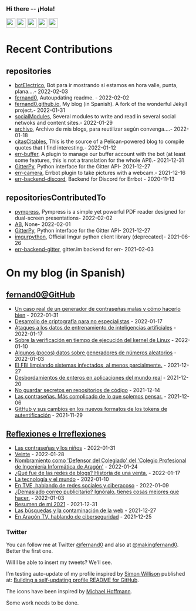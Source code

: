 ### Hi there -- ¡Hola!

<a href="mailto:ftricas@unizar.es" title="e-mail"><i class="svg-icon email"></i></a> 
<a href="https://www.linkedin.com/in/fernand0" title="My LinkedIn//Mi LinkedIn"><img src="https://img.shields.io/badge/linkedin-%230077B5.svg?&style=for-the-badge&logo=linkedin&logoColor=white" height=25></a> 
<a href="https://www.twitter.com/fernand0" title="My Twitter//Mi Twitter"><img src="https://img.shields.io/badge/twitter-%231DA1F2.svg?&style=for-the-badge&logo=twitter&logoColor=white" height=25></i></a> 
<a href="https://mastodon.social/@fernand0" title="My Mastodon//Mi Mastodon"><img src="https://img.shields.io/static/v1?label=Mastodon&message=Social&color=blue" height=25></i></a> 
<a href="https://flickr.com/fernand0"><img src="https://img.shields.io/static/v1?label=Flickr&message=Images&color=blue" height=25></a>
<a href="https://dev.to/fernand0"><img src="https://img.shields.io/badge/DEV.TO-%230A0A0A.svg?&style=for-the-badge&logo=dev-dot-to&logoColor=white" height=25></a>

# Recent Contributions
<!-- recent_releases starts -->


## repositories
* [botElectrico](https://github.com/fernand0/botElectrico),  Bot para ir mostrando si estamos en hora valle, punta, plana....- 2022-02-03
* [fernand0](https://github.com/fernand0/fernand0),  Autoupdating readme. - 2022-02-02
* [fernand0.github.io](https://github.com/fernand0/fernand0.github.io),  My blog (in Spanish). A fork of the wonderful Jekyll project.- 2022-01-31
* [socialModules](https://github.com/fernand0/socialModules),  Several modules to write and read in several social netwoks and content sites.- 2022-01-29
* [archivo](https://github.com/fernand0/archivo),  Archivo de mis blogs, para reutilizar según convenga....- 2022-01-18
* [citasCitables](https://github.com/fernand0/citasCitables),  This is the source of a Pelican-powered blog to compile quotes that I find interesting.- 2022-01-12
* [err-buffer](https://github.com/fernand0/err-buffer),  A plugin to manage our buffer account with the bot (at least some features, this is not a translation for the whole API).- 2021-12-31
* [GitterPy](https://github.com/fernand0/GitterPy),  Python interface for the Gitter API- 2021-12-27
* [err-camera](https://github.com/fernand0/err-camera),  Errbot plugin to take pictures with a webcam.- 2021-12-16
* [err-backend-discord](https://github.com/fernand0/err-backend-discord),  Backend for Discord for Errbot - 2020-11-13

## repositoriesContributedTo
* [pympress](https://github.com/Cimbali/pympress),  Pympress is a simple yet powerful PDF reader designed for dual-screen presentations- 2022-02-02
* [AB](https://github.com/simber72/AB),  None- 2022-02-01
* [GitterPy](https://github.com/myusko/GitterPy),  Python interface for the Gitter API- 2021-12-27
* [imgurpython](https://github.com/Imgur/imgurpython),  Official Imgur python client library (deprecated)- 2021-06-26
* [err-backend-gitter](https://github.com/errbotio/err-backend-gitter),  gitter.im backend for err- 2021-02-03
<!-- recent_releases ends -->

# On my blog (in Spanish)

<!-- blog starts -->


## [fernand0@GitHub](https://fernand0.github.io/)
* [Un caso real de un generador de contraseñas malas y cómo hacerlo bien](http://fernand0.github.io/generador-claves-kaspersky/) - 2022-01-31
* [Desarrollo de criptografía para no especialistas](http://fernand0.github.io/desarrollar-criptografia/) - 2022-01-17
* [Ataques a los datos de entrenamiento de inteligencias artificiales](http://fernand0.github.io/envenenamiento-datos-IA/) - 2022-01-17
* [Sobre la verificación en tiempo de ejecución del kernel de Linux](http://fernand0.github.io/verificacion-ejecucion/) - 2022-01-10
* [Algunos (pocos) datos sobre generadores de números aleatorios](http://fernand0.github.io/evolucion-generadores-aleatorios/) - 2022-01-03
* [El FBI limpiando sistemas infectados, al menos parcialmente.](http://fernand0.github.io/limpiando-internet/) - 2021-12-27
* [Desbordamientos de enteros en aplicaciones del mundo real](http://fernand0.github.io/gestion-memoria/) - 2021-12-20
* [No guardar secretos en repositorios de código](http://fernand0.github.io/secretos-repositorios/) - 2021-12-14
* [Las contraseñas. Más complicado de lo que solemos pensar.](http://fernand0.github.io/claves-complejidad/) - 2021-12-06
* [GitHub y sus cambios en los nuevos formatos de los tokens de autentificación](http://fernand0.github.io/github-tokens/) - 2021-11-29

## [Reflexiones e Irreflexiones](http://fernand0.blogalia.com/)
* [Las contrase&#241;as y los ni&#241;os](http://fernand0.blogalia.com//historias/78504) - 2022-01-31
* [Veinte](http://fernand0.blogalia.com//historias/78503) - 2022-01-28
* [Nombramiento como 'Defensor del Colegiado' del 'Colegio Profesional de Ingenier&#237;a Inform&#225;tica de Arag&#243;n'](http://fernand0.blogalia.com//historias/78501) - 2022-01-24
* [&#191;Qu&#233; fue de las redes de blogs? Historia de una venta.](http://fernand0.blogalia.com//historias/78499) - 2022-01-17
* [La tecnolog&#237;a y el mundo](http://fernand0.blogalia.com//historias/78495) - 2022-01-10
* [En TVE, hablando de redes sociales y ciberacoso](http://fernand0.blogalia.com//historias/78494) - 2022-01-09
* [&#191;Demasiado correo publicitario? Ign&#243;ralo, tienes cosas mejores que hacer.](http://fernand0.blogalia.com//historias/78493) - 2022-01-03
* [Resumen de mi 2021](http://fernand0.blogalia.com//historias/78491) - 2021-12-31
* [Las b&#250;squedas y la contaminaci&#243;n de la web](http://fernand0.blogalia.com//historias/78490) - 2021-12-27
* [En Arag&#243;n TV, hablando de ciberseguridad](http://fernand0.blogalia.com//historias/78489) - 2021-12-25
<!-- blog ends -->

### Twitter 

You can follow me at Twitter [@fernand0](https://twitter.com/fernand0) and also at [@makingfernand0](https://twitter.com/fernand0). Better the first one.

Will I be able to insert my tweets? We'll see.

I'm testing auto-update of my profile inspired by [Simon Willison](https://simonwillison.net/) published at: [Building a self-updating profile README for GitHub](https://simonwillison.net/2020/Jul/10/self-updating-profile-readme/).

The icons have been inspired by [Michael Hoffmann](https://www.mokkapps.de/).

Some work needs to be done.

<!--
**fernand0/fernand0** is a ✨ _special_ ✨ repository because its `README.md` (this file) appears on your GitHub profile.

Here are some ideas to get you started:

- 🔭 I’m currently working on ...
- 🌱 I’m currently learning ...
- 👯 I’m looking to collaborate on ...
- 🤔 I’m looking for help with ...
- 💬 Ask me about ...
- 📫 How to reach me: ...
- 😄 Pronouns: ...
- ⚡ Fun fact: ...
-->
